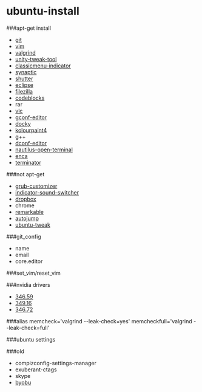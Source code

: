 # ubuntu-install

###apt-get install
- [git](http://git-scm.com/)
- [vim](http://www.vim.org/)
- [valgrind](http://valgrind.org/)
- [unity-tweak-tool](https://launchpad.net/unity-tweak-tool)
- [classicmenu-indicator](http://www.florian-diesch.de/software/classicmenu-indicator/)
- [synaptic](http://www.nongnu.org/synaptic/)
- [shutter](http://shutter-project.org/)
- [eclipse](http://eclipse.org/)
- [filezilla](https://filezilla-project.org/)
- [codeblocks](http://www.codeblocks.org/)
- rar
- [vlc](http://www.videolan.org/vlc/)
- [gconf-editor](https://projects.gnome.org/gconf/)
- [docky](http://wiki.go-docky.com/index.php?title=Welcome_to_the_Docky_wiki)
- [kolourpaint4](http://kolourpaint.org/)
- g++
- [dconf-editor](https://wiki.gnome.org/Projects/dconf)
- [nautilus-open-terminal](https://github.com/GNOME/nautilus)
- [enca](https://github.com/nijel/enca)
- [terminator](https://launchpad.net/terminator)


###not apt-get
- [grub-customizer](https://launchpad.net/grub-customizer)
- [indicator-sound-switcher](https://github.com/yktoo/indicator-sound-switcher)
- [dropbox](https://www.dropbox.com/install?os=lnx)
- chrome
- [remarkable](http://remarkableapp.net/)
- [autojump](https://github.com/joelthelion/autojump)
- [ubuntu-tweak](http://ubuntu-tweak.com/)


###git_config
- name
- email
- core.editor


###set_vim/reset_vim


###nvidia drivers
- [346.59](http://www.geforce.com.tw/drivers/results/83712) 
- [349.16](http://www.geforce.com.tw/drivers/results/84143) 
- [346.72](http://www.geforce.com.tw/drivers/results/84816)

###alias
	memcheck='valgrind --leak-check=yes'
	memcheckfull='valgrind --leak-check=full'


###ubuntu settings


###old
- compizconfig-settings-manager
- exuberant-ctags
- skype
- [byobu](http://byobu.co/)

